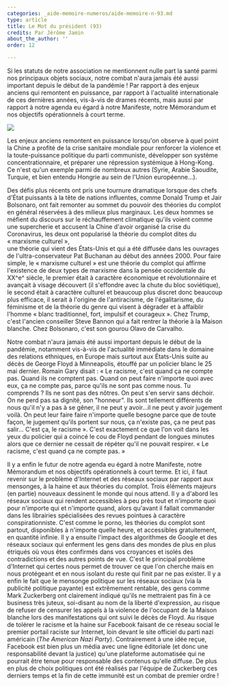 ```yaml
---
categories: _aide-memoire-numeros/aide-memoire-n-93.md
type: article
title: Le Mot du président (93)
credits: Par Jérôme Jamin
about_the_author: ''
order: 12

---
```

Si les statuts de notre association ne mentionnent nulle part la santé parmi nos principaux objets sociaux, notre combat n'aura jamais été aussi important depuis le début de la pandémie ! Par rapport à des enjeux anciens qui remontent en puissance, par rapport à l'actualité internationale de ces dernières années, vis-à-vis de drames récents, mais aussi par rapport à notre agenda eu égard à notre Manifeste, notre Mémorandum et nos objectifs opérationnels à court terme.

![](https://www.territoires-memoire.be/assets/uploads/am-84-jerome-jamin.jpg)

Les enjeux anciens remontent en puissance lorsqu'on observe à quel point la Chine a profité de la crise sanitaire mondiale pour renforcer la violence et la toute-puissance politique du parti communiste, développer son système concentrationnaire, et préparer une répression systémique à Hong-Kong. Ce n'est qu'un exemple parmi de nombreux autres (Syrie, Arabie Saoudite, Turquie, et bien entendu Hongrie au sein de l'Union européenne...).

Des défis plus récents ont pris une tournure dramatique lorsque des chefs d'État puissants à la tête de nations influentes, comme Donald Trump et Jair Bolsonaro, ont fait remonter au sommet du pouvoir des théories du complot en général réservées à des milieux plus marginaux. Les deux hommes se méfient du discours sur le réchauffement climatique qu'ils voient comme une supercherie et accusent la Chine d'avoir organisé la crise du Coronavirus, les deux ont popularisé la théorie du complot dites du «&nbsp;marxisme culturel&nbsp;»,  
une théorie qui vient des États-Unis et qui a été diffusée dans les ouvrages de l'ultra-conservateur Pat Buchanan au début des années 2000. Pour faire simple, le «&nbsp;marxisme culturel&nbsp;» est une théorie du complot qui affirme l'existence de deux types de marxisme dans la pensée occidentale du XX^e^ siècle, le premier était à caractère économique et révolutionnaire et avançait à visage découvert (il s'effondre avec la chute du bloc soviétique), le second était à caractère culturel et beaucoup plus discret donc beaucoup plus efficace, il serait à l'origine de l'antiracisme, de l'égalitarisme, du féminisme et de la théorie du genre qui visent à dégrader et à affaiblir l'homme «&nbsp;blanc traditionnel, fort, impulsif et courageux&nbsp;». Chez Trump, c'est l'ancien conseiller Steve Bannon qui a fait rentrer la théorie à la Maison blanche. Chez Bolsonaro, c'est son gourou Olavo de Carvalho.

Notre combat n'aura jamais été aussi important depuis le début de la pandémie, notamment vis-à-vis de l'actualité immédiate dans le domaine des relations ethniques, en Europe mais surtout aux États-Unis suite au décès de George Floyd à Minneapolis, étouffé par un policier blanc le 25 mai dernier. Romain Gary disait : «&nbsp;Le racisme, c'est quand ça ne compte pas. Quand ils ne comptent pas. Quand on peut faire n'importe quoi avec eux, ça ne compte pas, parce qu'ils ne sont pas comme nous. Tu comprends ? Ils ne sont pas des nôtres. On peut s'en servir sans déchoir. On ne perd pas sa dignité, son "honneur". Ils sont tellement différents de nous qu'il n'y a pas à se gêner, il ne peut y avoir...il ne peut y avoir jugement voilà. On peut leur faire faire n'importe quelle besogne parce que de toute façon, le jugement qu'ils portent sur nous, ça n'existe pas, ça ne peut pas salir... C'est ça, le racisme&nbsp;». C'est exactement ce que l'on voit dans les yeux du policier qui a coincé le cou de Floyd pendant de longues minutes alors que ce dernier ne cessait de répéter qu'il ne pouvait respirer. «&nbsp;Le racisme, c'est quand ça ne compte pas.&nbsp;»

Il y a enfin le futur de notre agenda eu égard à notre Manifeste, notre Mémorandum et nos objectifs opérationnels à court terme. Et ici, il faut revenir sur le problème d'Internet et des réseaux sociaux par rapport aux mensonges, à la haine et aux théories du complot. Trois éléments majeurs (en partie) nouveaux dessinent le monde qui nous attend. Il y a d'abord les réseaux sociaux qui rendent accessibles à peu près tout et n'importe quoi pour n'importe qui et n'importe quand, alors qu'avant il fallait commander dans les librairies spécialisées des revues pointues à caractère conspirationniste. C'est comme le porno, les théories du complot sont partout, disponibles à n'importe quelle heure, et accessibles gratuitement, en quantité infinie. Il y a ensuite l'impact des algorithmes de Google et des réseaux sociaux qui enferment les gens dans des mondes de plus en plus étriqués où vous êtes confirmés dans vos croyances et isolés des contradictions et des autres points de vue. C'est le principal problème d'Internet qui certes nous permet de trouver ce que l'on cherche mais en nous protégeant et en nous isolant du reste qui finit par ne pas exister. Il y a enfin le fait que le mensonge politique sur les réseaux sociaux (via la publicité politique payante) est extrêmement rentable, des gens comme Mark Zuckerberg ont clairement indiqué qu'ils ne mettraient pas fin à ce business très juteux, soi-disant au nom de la liberté d'expression, au risque de refuser de censurer les appels à la violence de l'occupant de la Maison blanche lors des manifestations qui ont suivi le décès de Floyd. Au risque de tolérer le racisme et la haine sur Facebook faisant de ce réseau social le premier portail raciste sur Internet, loin devant le site officiel du parti nazi américain (_The American Nazi Party_). Contrairement à une idée reçue, Facebook est bien plus un média avec une ligne éditoriale (et donc une responsabilité devant la justice) qu'une plateforme automatisée qui ne pourrait être tenue pour responsable des contenus qu'elle diffuse. De plus en plus de choix politiques ont été réalisés par l'équipe de Zuckerberg ces derniers temps et la fin de cette immunité est un combat de premier ordre !